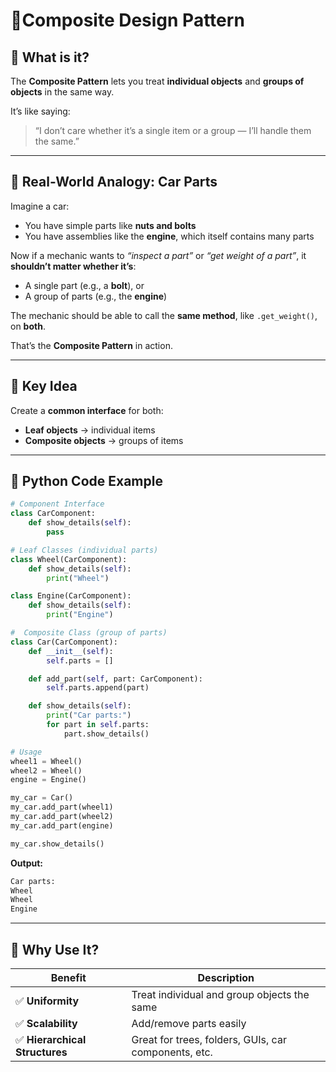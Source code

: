 # 🔹Composite Design Pattern

## 🔹 What is it?

The **Composite Pattern** lets you treat **individual objects** and **groups of objects** in the same way.

It’s like saying:

> “I don’t care whether it’s a single item or a group — I’ll handle them the same.”

---

## 🔹 Real-World Analogy: Car Parts

Imagine a car:

- You have simple parts like **nuts and bolts**
- You have assemblies like the **engine**, which itself contains many parts

Now if a mechanic wants to *“inspect a part”* or *“get weight of a part”*, it **shouldn’t matter whether it’s**:

- A single part (e.g., a **bolt**), or
- A group of parts (e.g., the **engine**)

The mechanic should be able to call the **same method**, like `.get_weight()`, on **both**.

That’s the **Composite Pattern** in action.

---

## 🔹 Key Idea

Create a **common interface** for both:

- **Leaf objects** → individual items  
- **Composite objects** → groups of items

---

## 🐍 Python Code Example
```python
# Component Interface
class CarComponent:
    def show_details(self):
        pass

# Leaf Classes (individual parts)
class Wheel(CarComponent):
    def show_details(self):
        print("Wheel")

class Engine(CarComponent):
    def show_details(self):
        print("Engine")

#  Composite Class (group of parts)
class Car(CarComponent):
    def __init__(self):
        self.parts = []

    def add_part(self, part: CarComponent):
        self.parts.append(part)

    def show_details(self):
        print("Car parts:")
        for part in self.parts:
            part.show_details()

# Usage
wheel1 = Wheel()
wheel2 = Wheel()
engine = Engine()

my_car = Car()
my_car.add_part(wheel1)
my_car.add_part(wheel2)
my_car.add_part(engine)

my_car.show_details()
```

**Output:**
```python
Car parts:
Wheel
Wheel
Engine
```

---

## 🔹 Why Use It?

| **Benefit**             |  **Description**                                                |
|----------------------------|--------------------------------------------------------------------|
| ✅ **Uniformity**          | Treat individual and group objects the same                        |
| ✅ **Scalability**         | Add/remove parts easily                                            |
| ✅ **Hierarchical Structures** | Great for trees, folders, GUIs, car components, etc.            |

